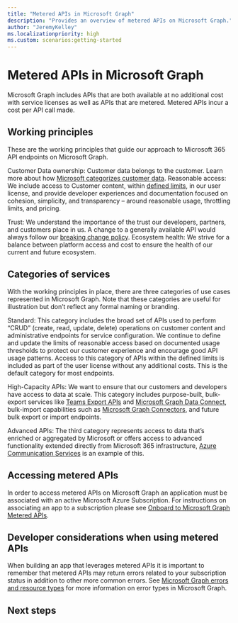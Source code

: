 ```yaml
---
title: "Metered APIs in Microsoft Graph"
description: "Provides an overview of metered APIs on Microsoft Graph."
author: "JeremyKelley"
ms.localizationpriority: high
ms.custom: scenarios:getting-started
---
```


# Metered APIs in Microsoft Graph

Microsoft Graph includes APIs that are both available at no additional cost with service licenses as well as APIs that are metered. Metered APIs incur a cost per API call made.

## Working principles
These are the working principles that guide our approach to Microsoft 365 API endpoints on Microsoft Graph.

Customer Data ownership: Customer data belongs to the customer. Learn more about how [Microsoft categorizes customer data](https://www.microsoft.com/en-us/trust-center/privacy/customer-data-definitions#:~:text=It%20includes%20customer%20content%2C%20which%20is%20the%20data,site%20content%2C%20or%20instant%20messaging%20conversations.%20Personal%20data). 
Reasonable access: We include access to Customer content, within [defined limits](throttling-limits.md), in our user license, and provide developer experiences and documentation focused on cohesion, simplicity, and transparency – around reasonable usage, throttling limits, and pricing. 

Trust: We understand the importance of the trust our developers, partners, and customers place in us. A change to a generally available API would always follow our [breaking change policy](versioning-and-support.md). 
Ecosystem health: We strive for a balance between platform access and cost to ensure the health of our current and future ecosystem. 

## Categories of services 
With the working principles in place, there are three categories of use cases represented in Microsoft Graph. Note that these categories are useful for illustration but don’t reflect any formal naming or branding. 

Standard: This category includes the broad set of APIs used to perform “CRUD” (create, read, update, delete) operations on customer content and administrative endpoints for service configuration. We continue to define and update the limits of reasonable access based on documented usage thresholds to protect our customer experience and encourage good API usage patterns. Access to this category of APIs within the defined limits is included as part of the user license without any additional costs. This is the default category for most endpoints. 

High-Capacity APIs: We want to ensure that our customers and developers have access to data at scale. This category includes purpose-built, bulk-export services like [Teams Export APIs](https://docs.microsoft.com/microsoftteams/export-teams-content#license-requirements-for-teams-export-apis) and [Microsoft Graph Data Connect](https://developer.microsoft.com/graph/data-connect), bulk-import capabilities such as [Microsoft Graph Connectors](https://developer.microsoft.com/graph/connectors), and future bulk export or import endpoints.

Advanced APIs: The third category represents access to data that’s enriched or aggregated by Microsoft or offers access to advanced functionality extended directly from Microsoft 365 infrastructure, [Azure Communication Services](https://azure.microsoft.com/en-us/products/communication-services/#overview) is an example of this.

## Accessing metered APIs
In order to access metered APIs on Microsoft Graph an application must be associated with an active Microsoft Azure Subscription. For instructions on associating an app to a subscription please see [Onboard to Microsoft Graph Metered APIs](metered-api-onboarding.md).

## Developer considerations when using metered APIs
When building an app that leverages metered APIs it is important to remember that metered APIs may return errors related to your subscription status in addition to other more common errors. See [Microsoft Graph errors and resource types](errors.md) for more information on error types in Microsoft Graph.

## Next steps
